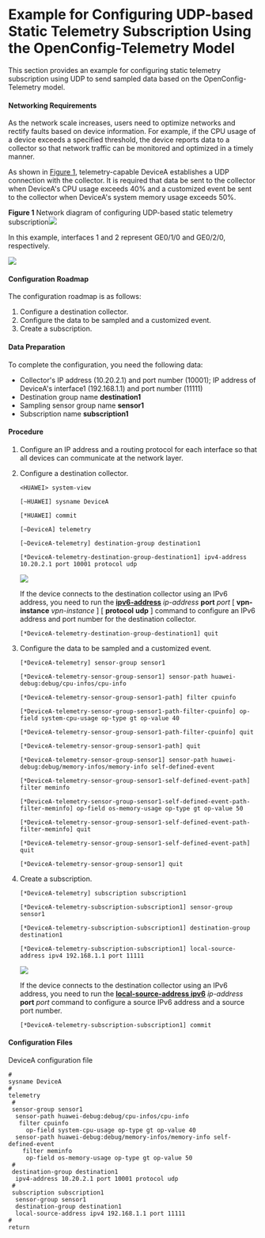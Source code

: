 Example for Configuring UDP-based Static Telemetry Subscription Using the OpenConfig-Telemetry Model
====================================================================================================

This section provides an example for configuring static telemetry subscription using UDP to send sampled data based on the OpenConfig-Telemetry model.

#### Networking Requirements

As the network scale increases, users need to optimize networks and rectify faults based on device information. For example, if the CPU usage of a device exceeds a specified threshold, the device reports data to a collector so that network traffic can be monitored and optimized in a timely manner.

As shown in [Figure 1](#EN-US_TASK_0139427989__fig_dc_vrp_telemetry_cfg_001801), telemetry-capable DeviceA establishes a UDP connection with the collector. It is required that data be sent to the collector when DeviceA's CPU usage exceeds 40% and a customized event be sent to the collector when DeviceA's system memory usage exceeds 50%.

**Figure 1** Network diagram of configuring UDP-based static telemetry subscription![](../../../../public_sys-resources/note_3.0-en-us.png) 

In this example, interfaces 1 and 2 represent GE0/1/0 and GE0/2/0, respectively.

  
![](figure/en-us_image_0000001203094248.png)  



#### Configuration Roadmap

The configuration roadmap is as follows:

1. Configure a destination collector.
2. Configure the data to be sampled and a customized event.
3. Create a subscription.

#### Data Preparation

To complete the configuration, you need the following data:

* Collector's IP address (10.20.2.1) and port number (10001); IP address of DeviceA's interface1 (192.168.1.1) and port number (11111)
* Destination group name **destination1**
* Sampling sensor group name **sensor1**
* Subscription name **subscription1**

#### Procedure

1. Configure an IP address and a routing protocol for each interface so that all devices can communicate at the network layer.
2. Configure a destination collector.
   
   
   ```
   <HUAWEI> system-view
   ```
   ```
   [~HUAWEI] sysname DeviceA
   ```
   ```
   [*HUAWEI] commit
   ```
   ```
   [~DeviceA] telemetry
   ```
   ```
   [~DeviceA-telemetry] destination-group destination1
   ```
   ```
   [*DeviceA-telemetry-destination-group-destination1] ipv4-address 10.20.2.1 port 10001 protocol udp
   ```
   ![](../../../../public_sys-resources/note_3.0-en-us.png) 
   
   If the device connects to the destination collector using an IPv6 address, you need to run the [**ipv6-address**](cmdqueryname=ipv6-address) *ip-address* **port** *port* [ **vpn-instance** *vpn-instance* ] [ **protocol** **udp** ] command to configure an IPv6 address and port number for the destination collector.
   
   ```
   [*DeviceA-telemetry-destination-group-destination1] quit
   ```
3. Configure the data to be sampled and a customized event.
   
   
   ```
   [*DeviceA-telemetry] sensor-group sensor1
   ```
   ```
   [*DeviceA-telemetry-sensor-group-sensor1] sensor-path huawei-debug:debug/cpu-infos/cpu-info 
   ```
   ```
   [*DeviceA-telemetry-sensor-group-sensor1-path] filter cpuinfo
   ```
   ```
   [*DeviceA-telemetry-sensor-group-sensor1-path-filter-cpuinfo] op-field system-cpu-usage op-type gt op-value 40
   ```
   ```
   [*DeviceA-telemetry-sensor-group-sensor1-path-filter-cpuinfo] quit
   ```
   ```
   [*DeviceA-telemetry-sensor-group-sensor1-path] quit
   ```
   ```
   [*DeviceA-telemetry-sensor-group-sensor1] sensor-path huawei-debug:debug/memory-infos/memory-info self-defined-event
   ```
   ```
   [*DeviceA-telemetry-sensor-group-sensor1-self-defined-event-path] filter meminfo
   ```
   ```
   [*DeviceA-telemetry-sensor-group-sensor1-self-defined-event-path-filter-meminfo] op-field os-memory-usage op-type gt op-value 50
   ```
   ```
   [*DeviceA-telemetry-sensor-group-sensor1-self-defined-event-path-filter-meminfo] quit
   ```
   ```
   [*DeviceA-telemetry-sensor-group-sensor1-self-defined-event-path] quit
   ```
   ```
   [*DeviceA-telemetry-sensor-group-sensor1] quit
   ```
4. Create a subscription.
   
   
   ```
   [*DeviceA-telemetry] subscription subscription1
   ```
   ```
   [*DeviceA-telemetry-subscription-subscription1] sensor-group sensor1
   ```
   ```
   [*DeviceA-telemetry-subscription-subscription1] destination-group destination1
   ```
   ```
   [*DeviceA-telemetry-subscription-subscription1] local-source-address ipv4 192.168.1.1 port 11111
   ```
   ![](../../../../public_sys-resources/note_3.0-en-us.png) 
   
   If the device connects to the destination collector using an IPv6 address, you need to run the **[**local-source-address ipv6**](cmdqueryname=local-source-address+ipv6)** *ip-address* **port** *port* command to configure a source IPv6 address and a source port number.
   
   ```
   [*DeviceA-telemetry-subscription-subscription1] commit
   ```

#### Configuration Files

DeviceA configuration file

```
#
sysname DeviceA
#
telemetry
 #
 sensor-group sensor1
  sensor-path huawei-debug:debug/cpu-infos/cpu-info 
   filter cpuinfo
     op-field system-cpu-usage op-type gt op-value 40
  sensor-path huawei-debug:debug/memory-infos/memory-info self-defined-event 
    filter meminfo
     op-field os-memory-usage op-type gt op-value 50
 #
 destination-group destination1
  ipv4-address 10.20.2.1 port 10001 protocol udp
 #
 subscription subscription1
  sensor-group sensor1
  destination-group destination1
  local-source-address ipv4 192.168.1.1 port 11111
#
return
```